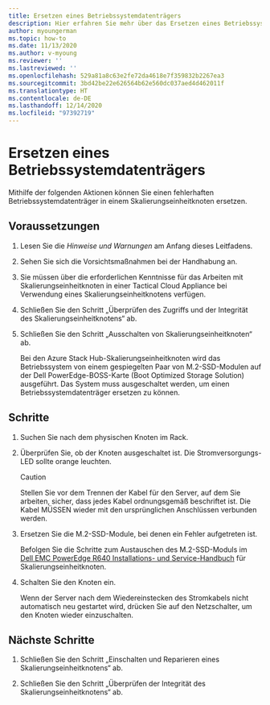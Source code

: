 ```yaml
---
title: Ersetzen eines Betriebssystemdatenträgers
description: Hier erfahren Sie mehr über das Ersetzen eines Betriebssystemdatenträgers.
author: myoungerman
ms.topic: how-to
ms.date: 11/13/2020
ms.author: v-myoung
ms.reviewer: ''
ms.lastreviewed: ''
ms.openlocfilehash: 529a81a8c63e2fe72da4618e7f359832b2267ea3
ms.sourcegitcommit: 3bd42be22e626564b62e560dc037aed4d462011f
ms.translationtype: HT
ms.contentlocale: de-DE
ms.lasthandoff: 12/14/2020
ms.locfileid: "97392719"
---
```

# <a name="replacing-an-operating-system-disk"></a>Ersetzen eines Betriebssystemdatenträgers

Mithilfe der folgenden Aktionen können Sie einen fehlerhaften Betriebssystemdatenträger in einem Skalierungseinheitknoten ersetzen.

## <a name="prerequisites"></a>Voraussetzungen

1.  Lesen Sie die *Hinweise und Warnungen* am Anfang dieses Leitfadens.

2.  Sehen Sie sich die Vorsichtsmaßnahmen bei der Handhabung an.

3.  Sie müssen über die erforderlichen Kenntnisse für das Arbeiten mit Skalierungseinheitknoten in einer Tactical Cloud Appliance bei Verwendung eines Skalierungseinheitknotens verfügen.

4.  Schließen Sie den Schritt „Überprüfen des Zugriffs und der Integrität des Skalierungseinheitknotens“ ab.

5.  Schließen Sie den Schritt „Ausschalten von Skalierungseinheitknoten“ ab.

    Bei den Azure Stack Hub-Skalierungseinheitknoten wird das Betriebssystem von einem gespiegelten Paar von M.2-SSD-Modulen auf der Dell PowerEdge-BOSS-Karte (Boot Optimized Storage Solution) ausgeführt. Das System muss ausgeschaltet werden, um einen Betriebssystemdatenträger ersetzen zu können.
    
## <a name="steps"></a>Schritte

1.  Suchen Sie nach dem physischen Knoten im Rack.

2.  Überprüfen Sie, ob der Knoten ausgeschaltet ist. Die Stromversorgungs-LED sollte orange leuchten.

    > [!CAUTION]
    > Stellen Sie vor dem Trennen der Kabel für den Server, auf dem Sie arbeiten, sicher, dass jedes Kabel ordnungsgemäß beschriftet ist. Die Kabel MÜSSEN wieder mit den ursprünglichen Anschlüssen verbunden werden.
    
3.  Ersetzen Sie die M.2-SSD-Module, bei denen ein Fehler aufgetreten ist.

    Befolgen Sie die Schritte zum Austauschen des M.2-SSD-Moduls im [Dell EMC PowerEdge R640 Installations- und Service-Handbuch](https://www.dell.com/support/manuals/us/en/04/poweredge-r640/per640_ism_pub/dell-emc-poweredge-r640-overview?guid=guid-f39be9ba-158c-45e3-b8b1-f07bb750d6d4) für Skalierungseinheitknoten.
    
4.  Schalten Sie den Knoten ein.

    Wenn der Server nach dem Wiedereinstecken des Stromkabels nicht automatisch neu gestartet wird, drücken Sie auf den Netzschalter, um den Knoten wieder einzuschalten.
    
## <a name="next-steps"></a>Nächste Schritte

1.  Schließen Sie den Schritt „Einschalten und Reparieren eines Skalierungseinheitknotens“ ab.

2.  Schließen Sie den Schritt „Überprüfen der Integrität des Skalierungseinheitknotens“ ab.

